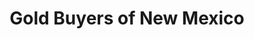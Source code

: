---
title: "Gold Buyers of New Mexico"
url: /albuquerque/gold-buyers-of-new-mexico/
shop: jewelry
---